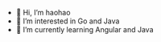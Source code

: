 - 👋 Hi, I’m haohao
- 👀 I’m interested in Go and Java
- 🌱 I’m currently learning Angular and Java 

<!---
haohaotw/haohaotw is a ✨ special ✨ repository because its `README.md` (this file) appears on your GitHub profile.
You can click the Preview link to take a look at your changes.
--->
